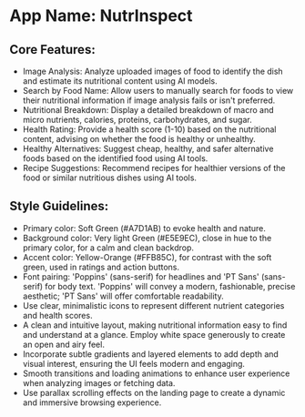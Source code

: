 # **App Name**: NutrInspect

## Core Features:

- Image Analysis: Analyze uploaded images of food to identify the dish and estimate its nutritional content using AI models.
- Search by Food Name: Allow users to manually search for foods to view their nutritional information if image analysis fails or isn't preferred.
- Nutritional Breakdown: Display a detailed breakdown of macro and micro nutrients, calories, proteins, carbohydrates, and sugar.
- Health Rating: Provide a health score (1-10) based on the nutritional content, advising on whether the food is healthy or unhealthy.
- Healthy Alternatives: Suggest cheap, healthy, and safer alternative foods based on the identified food using AI tools.
- Recipe Suggestions: Recommend recipes for healthier versions of the food or similar nutritious dishes using AI tools.

## Style Guidelines:

- Primary color: Soft Green (#A7D1AB) to evoke health and nature.
- Background color: Very light Green (#E5E9EC), close in hue to the primary color, for a calm and clean backdrop.
- Accent color: Yellow-Orange (#FFB85C), for contrast with the soft green, used in ratings and action buttons.
- Font pairing: 'Poppins' (sans-serif) for headlines and 'PT Sans' (sans-serif) for body text. 'Poppins' will convey a modern, fashionable, precise aesthetic; 'PT Sans' will offer comfortable readability.
- Use clear, minimalistic icons to represent different nutrient categories and health scores.
- A clean and intuitive layout, making nutritional information easy to find and understand at a glance. Employ white space generously to create an open and airy feel.
- Incorporate subtle gradients and layered elements to add depth and visual interest, ensuring the UI feels modern and engaging.
- Smooth transitions and loading animations to enhance user experience when analyzing images or fetching data.
- Use parallax scrolling effects on the landing page to create a dynamic and immersive browsing experience.